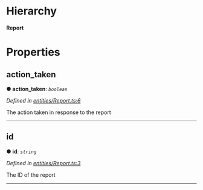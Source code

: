 

# Hierarchy

**Report**

# Properties

<a id="action_taken"></a>

##  action_taken

**● action_taken**: *`boolean`*

*Defined in [entities/Report.ts:6](https://github.com/lagunehq/core/blob/dae58ab/src/entities/Report.ts#L6)*

The action taken in response to the report

___
<a id="id"></a>

##  id

**● id**: *`string`*

*Defined in [entities/Report.ts:3](https://github.com/lagunehq/core/blob/dae58ab/src/entities/Report.ts#L3)*

The ID of the report

___

